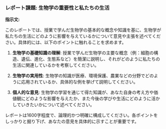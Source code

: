 ### レポート課題: 生物学の重要性と私たちの生活

**指示文:**

このレポートでは、授業で学んだ生物学の基本的な概念や知識を基に、生物学が私たちの生活にどのように影響を与えているかについて意見や主張を述べてください。具体的には、以下のポイントに触れることを求めます。

1. **生物学の基礎知識の理解**: 授業で学んだ生物学の主要な概念（例：細胞の構造、遺伝、進化、生態系など）を簡潔に説明し、それがどのように私たちの生活に関連しているかを考察してください。

2. **生物学の実用性**: 生物学の知識が医療、環境保護、農業などの分野でどのように応用されているか、具体的な例を挙げて説明してください。

3. **個人的な意見**: 生物学の学習を通じて得た知識が、あなた自身の考え方や価値観にどのような影響を与えたか、また今後の学びや生活にどのように活かしていきたいかについて述べてください。

レポートは1600字程度で、論理的かつ明確に構成してください。各ポイントをしっかりと掘り下げ、あなたの意見を具体的に示すことが重要です。
